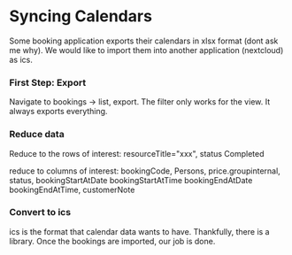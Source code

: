 # Syncing Calendars

Some booking application exports their calendars in xlsx format (dont ask me why). We would like to import them into another application (nextcloud) as ics.

### First Step: Export 
Navigate to bookings -> list, export. 
The filter only works for the view. It always exports everything.

### Reduce data 
Reduce to the rows of interest: resourceTitle="xxx", status Completed

reduce to columns of interest: bookingCode, Persons, price.groupinternal, status, bookingStartAtDate	bookingStartAtTime	bookingEndAtDate	bookingEndAtTime, customerNote

### Convert to ics

ics is the format that calendar data wants to have. Thankfully, there is a library. Once the bookings are imported, our job is done.